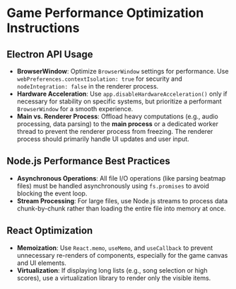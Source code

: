 # Game Performance Optimization Instructions

## Electron API Usage
- **BrowserWindow**: Optimize `BrowserWindow` settings for performance. Use `webPreferences.contextIsolation: true` for security and `nodeIntegration: false` in the renderer process.
- **Hardware Acceleration**: Use `app.disableHardwareAcceleration()` only if necessary for stability on specific systems, but prioritize a performant `BrowserWindow` for a smooth experience.
- **Main vs. Renderer Process**: Offload heavy computations (e.g., audio processing, data parsing) to the **main process** or a dedicated worker thread to prevent the renderer process from freezing. The renderer process should primarily handle UI updates and user input.

## Node.js Performance Best Practices
- **Asynchronous Operations**: All file I/O operations (like parsing beatmap files) must be handled asynchronously using `fs.promises` to avoid blocking the event loop.
- **Stream Processing**: For large files, use Node.js streams to process data chunk-by-chunk rather than loading the entire file into memory at once.

## React Optimization
- **Memoization**: Use `React.memo`, `useMemo`, and `useCallback` to prevent unnecessary re-renders of components, especially for the game canvas and UI elements.
- **Virtualization**: If displaying long lists (e.g., song selection or high scores), use a virtualization library to render only the visible items.